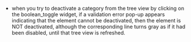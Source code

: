 - when you try to deactivate a category from the tree view by clicking
  on the boolean_toggle widget, if a validation error pop-up appears
  indicating that the element cannot be deactivated, then the element is
  NOT deactivated, although the corresponding line turns gray as if it
  had been disabled, until that tree view is refreshed.
